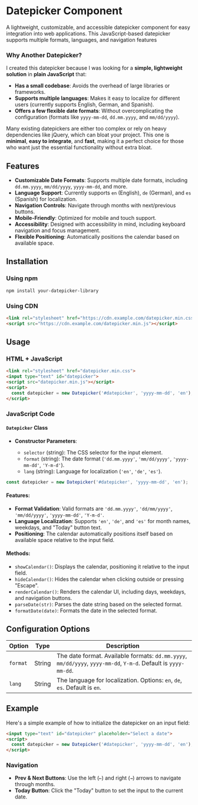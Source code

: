 # Datepicker Component

A lightweight, customizable, and accessible datepicker component for easy integration into web applications. This JavaScript-based datepicker supports multiple formats, languages, and navigation features

### Why Another Datepicker?

I created this datepicker because I was looking for a **simple, lightweight solution** in **plain JavaScript** that:

- **Has a small codebase**: Avoids the overhead of large libraries or frameworks.
- **Supports multiple languages**: Makes it easy to localize for different users (currently supports English, German, and Spanish).
- **Offers a few flexible date formats**: Without overcomplicating the configuration (formats like `yyyy-mm-dd`, `dd.mm.yyyy`, and `mm/dd/yyyy`).

Many existing datepickers are either too complex or rely on heavy dependencies like jQuery, which can bloat your project. This one is **minimal**, **easy to integrate**, and **fast**, making it a perfect choice for those who want just the essential functionality without extra bloat.

## Features
- **Customizable Date Formats**: Supports multiple date formats, including `dd.mm.yyyy`, `mm/dd/yyyy`, `yyyy-mm-dd`, and more.
- **Language Support**: Currently supports `en` (English), `de` (German), and `es` (Spanish) for localization.
- **Navigation Controls**: Navigate through months with next/previous buttons.
- **Mobile-Friendly**: Optimized for mobile and touch support.
- **Accessibility**: Designed with accessibility in mind, including keyboard navigation and focus management.
- **Flexible Positioning**: Automatically positions the calendar based on available space.

## Installation

### Using npm
```bash
npm install your-datepicker-library
````

### Using CDN

```html
<link rel="stylesheet" href="https://cdn.example.com/datepicker.min.css">
<script src="https://cdn.example.com/datepicker.min.js"></script>
```

## Usage

### HTML + JavaScript

```html
<link rel="stylesheet" href="datepicker.min.css">
<input type="text" id="datepicker">
<script src="datepicker.min.js"></script>
<script>
  const datepicker = new Datepicker('#datepicker', 'yyyy-mm-dd', 'en');
</script>
```

### JavaScript Code

#### `Datepicker` Class

* **Constructor Parameters**:

  * `selector` (string): The CSS selector for the input element.
  * `format` (string): The date format (`'dd.mm.yyyy'`, `'mm/dd/yyyy'`, `'yyyy-mm-dd'`, `'Y-m-d'`).
  * `lang` (string): Language for localization (`'en'`, `'de'`, `'es'`).

```javascript
const datepicker = new Datepicker('#datepicker', 'yyyy-mm-dd', 'en');
```

#### Features:

* **Format Validation**: Valid formats are `'dd.mm.yyyy'`, `'dd/mm/yyyy'`, `'mm/dd/yyyy'`, `'yyyy-mm-dd'`, `'Y-m-d'`.
* **Language Localization**: Supports `'en'`, `'de'`, and `'es'` for month names, weekdays, and "Today" button text.
* **Positioning**: The calendar automatically positions itself based on available space relative to the input field.

#### Methods:

* `showCalendar()`: Displays the calendar, positioning it relative to the input field.
* `hideCalendar()`: Hides the calendar when clicking outside or pressing "Escape".
* `renderCalendar()`: Renders the calendar UI, including days, weekdays, and navigation buttons.
* `parseDate(str)`: Parses the date string based on the selected format.
* `formatDate(date)`: Formats the date in the selected format.

## Configuration Options

| Option   | Type   | Description                                                                                                     |
| -------- | ------ | --------------------------------------------------------------------------------------------------------------- |
| `format` | String | The date format. Available formats: `dd.mm.yyyy`, `mm/dd/yyyy`, `yyyy-mm-dd`, `Y-m-d`. Default is `yyyy-mm-dd`. |
| `lang`   | String | The language for localization. Options: `en`, `de`, `es`. Default is `en`.                                      |

## Example

Here's a simple example of how to initialize the datepicker on an input field:

```html
<input type="text" id="datepicker" placeholder="Select a date">
<script>
  const datepicker = new Datepicker('#datepicker', 'yyyy-mm-dd', 'en');
</script>
```

### Navigation

* **Prev & Next Buttons**: Use the left (`←`) and right (`→`) arrows to navigate through months.
* **Today Button**: Click the "Today" button to set the input to the current date.
